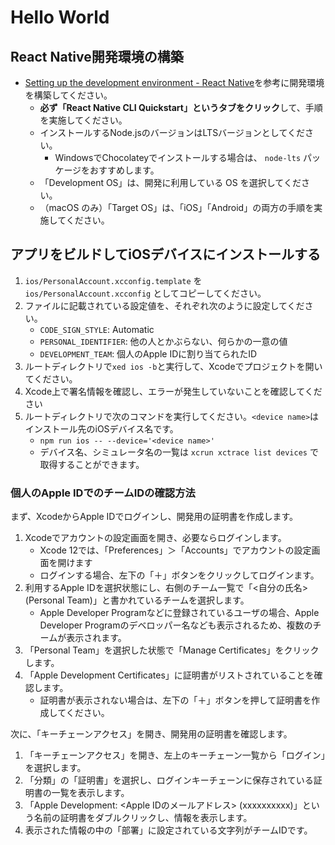 # Hello World

## React Native開発環境の構築

- [Setting up the development environment - React Native](https://reactnative.dev/docs/environment-setup)を参考に開発環境を構築してください。
  - **必ず「React Native CLI Quickstart」というタブをクリック**して、手順を実施してください。
  - インストールするNode.jsのバージョンはLTSバージョンとしてください。
    - WindowsでChocolateyでインストールする場合は、 `node-lts` パッケージをおすすめします。
  - 「Development OS」は、開発に利用している OS を選択してください。
  - （macOS のみ）「Target OS」は、「iOS」「Android」の両方の手順を実施してください。

## アプリをビルドしてiOSデバイスにインストールする

1. `ios/PersonalAccount.xcconfig.template` を `ios/PersonalAccount.xcconfig` としてコピーしてください。
2. ファイルに記載されている設定値を、それぞれ次のように設定してください。
   * `CODE_SIGN_STYLE`: Automatic
   * `PERSONAL_IDENTIFIER`: 他の人とかぶらない、何らかの一意の値
   * `DEVELOPMENT_TEAM`: 個人のApple IDに割り当てられたID
3. ルートディレクトリで`xed ios -b`と実行して、Xcodeでプロジェクトを開いてください。
4. Xcode上で署名情報を確認し、エラーが発生していないことを確認してください
5. ルートディレクトリで次のコマンドを実行してください。`<device name>`はインストール先のiOSデバイス名です。
   * `npm run ios -- --device='<device name>'`
   * デバイス名、シミュレータ名の一覧は `xcrun xctrace list devices` で取得することができます。

### 個人のApple IDでのチームIDの確認方法

まず、XcodeからApple IDでログインし、開発用の証明書を作成します。

1. Xcodeでアカウントの設定画面を開き、必要ならログインします。
   * Xcode 12では、「Preferences」＞「Accounts」でアカウントの設定画面を開けます
   * ログインする場合、左下の「＋」ボタンをクリックしてログインます。
2. 利用するApple IDを選択状態にし、右側のチーム一覧で「<自分の氏名> (Personal Team)」と書かれているチームを選択します。
   * Apple Developer Programなどに登録されているユーザの場合、Apple Developer Programのデベロッパー名なども表示されるため、複数のチームが表示されます。
3. 「Personal Team」を選択した状態で「Manage Certificates」をクリックします。
4. 「Apple Development Certificates」に証明書がリストされていることを確認します。
   * 証明書が表示されない場合は、左下の「＋」ボタンを押して証明書を作成してください。

次に、「キーチェーンアクセス」を開き、開発用の証明書を確認します。

1. 「キーチェーンアクセス」を開き、左上のキーチェーン一覧から「ログイン」を選択します。
2. 「分類」の「証明書」を選択し、ログインキーチェーンに保存されている証明書の一覧を表示します。
3. 「Apple Development: <Apple IDのメールアドレス> (xxxxxxxxxx)」という名前の証明書をダブルクリックし、情報を表示します。
4. 表示された情報の中の「部署」に設定されている文字列がチームIDです。
